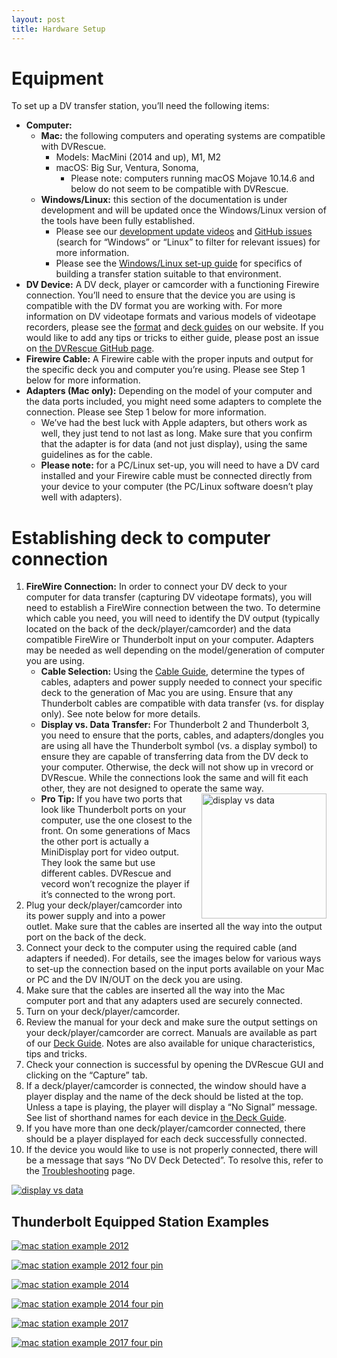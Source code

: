 ```yaml
---
layout: post
title: Hardware Setup 
---
```


# Equipment

To set up a DV transfer station, you’ll need the following items:
- **Computer:**
  - **Mac:** the following computers and operating systems are compatible with DVRescue.
    - Models: MacMini (2014 and up), M1, M2
    - macOS: Big Sur, Ventura, Sonoma,
      - Please note: computers running macOS Mojave 10.14.6 and below do not seem to be compatible with DVRescue.
  - **Windows/Linux:** this section of the documentation is under development and will be updated once the Windows/Linux version of the tools have been fully established.
    - Please see our <a href="{{ site.baseurl }}/sections/development_updates.html" target="blank">development update videos</a> and <a href="https://github.com/mipops/dvrescue/issues" target="blank">GitHub issues</a> (search for “Windows” or “Linux” to filter for relevant issues) for more information.
    - Please see the <a href="{{ site.baseurl }}/sections/installation.html" target="blank">Windows/Linux set-up guide</a> for specifics of building a transfer station suitable to that environment.
- **DV Device:** A DV deck, player or camcorder with a functioning Firewire connection. You’ll need to ensure that the device you are using is compatible with the DV format you are working with. For more information on DV videotape formats and various models of videotape recorders, please see the <a href="{{ site.baseurl }}/sections/dv_formats.html" target="blank">format</a> and <a href="{{ site.baseurl }}/sections/deck_guide.html" target="blank">deck guides</a> on our website. If you would like to add any tips or tricks to either guide, please post an issue on <a href="https://github.com/mipops/dvrescue/issues" target="blank">the DVRescue GitHub page</a>.
- **Firewire Cable:** A Firewire cable with the proper inputs and output for the specific deck you and computer you’re using. Please see Step 1 below for more information.
- **Adapters (Mac only):** Depending on the model of your computer and the data ports included, you might need some adapters to complete the connection. Please see Step 1 below for more information.
  - We’ve had the best luck with Apple adapters, but others work as well, they just tend to not last as long. Make sure that you confirm that the adapter is for data (and not just display), using the same guidelines as for the cable.
  - **Please note:** for a PC/Linux set-up, you will need to have a DV card installed and your Firewire cable must be connected directly from your device to your computer (the PC/Linux software doesn’t play well with adapters).

# Establishing deck to computer connection

1. **FireWire Connection:** In order to connect your DV deck to your computer for data transfer (capturing DV videotape formats), you will need to establish a FireWire connection between the two. To determine which cable you need, you will need to identify the DV output (typically located on the back of the deck/player/camcorder) and the data compatible FireWire or Thunderbolt input on your computer. Adapters may be needed as well depending on the model/generation of computer you are using.
   - **Cable Selection:** Using the <a href="https://github.com/mipops/dvrescue/dvcables" target="blank">Cable Guide<a>, determine the types of cables, adapters and power supply needed to connect your specific deck to the generation of Mac you are using. Ensure that any Thunderbolt cables are compatible with data transfer (vs. for display only). See note below for more details.
   - **Display vs. Data Transfer:** For Thunderbolt 2 and Thunderbolt 3, you need to ensure that the ports, cables, and adapters/dongles you are using all have the Thunderbolt symbol (vs. a display symbol) to ensure they are capable of transferring data from the DV deck to your computer. Otherwise, the deck will not show up in vrecord or DVRescue. While the connections look the same and will fit each other, they are not designed to operate the same way.
<a href="{{ site.baseurl }}/images/Display-vs-Data.png"><img alt="display vs data" src="{{ site.baseurl }}/images/Display-vs-Data.png" style="float: right; margin-left: 15px; width: 200px"></a>
   - **Pro Tip:** If you have two ports that look like Thunderbolt ports on your computer, use the one closest to the front. On some generations of Macs the other port is actually a MiniDisplay port for video output. They look the same but use different cables. DVRescue and vecord won’t recognize the player if it’s connected to the wrong port. 
2. Plug your deck/player/camcorder into its power supply and into a power outlet. Make sure that the cables are inserted all the way into the output port on the back of the deck.
3. Connect your deck to the computer using the required cable (and adapters if needed). For details, see the images below for various ways to set-up the connection based on the input ports available on your Mac or PC and the DV IN/OUT on the deck you are using.
4. Make sure that the cables are inserted all the way into the Mac computer port and that any adapters used are securely connected.
5. Turn on your deck/player/camcorder.
6. Review the manual for your deck and make sure the output settings on your deck/player/camcorder are correct. Manuals are available as part of our <a href="https://github.com/mipops/dvrescue/deck_guide" target="blank">Deck Guide</a>. Notes are also available for unique characteristics, tips and tricks.
7. Check your connection is successful by opening the DVRescue GUI and clicking on the “Capture” tab.
8. If a deck/player/camcorder is connected, the window should have a player display and the name of the deck should be listed at the top. Unless a tape is playing, the player will display a “No Signal” message. See list of shorthand names for each device in <a href="https://github.com/mipops/dvrescue/deck_guide" target="blank">the Deck Guide</a>.
9. If you have more than one deck/player/camcorder connected, there should be a player displayed for each deck successfully connected.
10. If the device you would like to use is not properly connected, there will be a message that says “No DV Deck Detected”. To resolve this, refer to the <a href="https://github.com/mipops/dvrescue/troubleshooting" target="blank">Troubleshooting</a> page.

<a href="{{ site.baseurl }}/images/no-deck-detected_small.gif"><img alt="display vs data" src="{{ site.baseurl }}/images/no-deck-detected_small.gif"></a>

## Thunderbolt Equipped Station Examples
<a href="{{ site.baseurl }}/images/macOS_Transfer-Station_Setup_2012.png"><img alt="mac station example 2012" src="{{ site.baseurl }}/images/macOS_Transfer-Station_Setup_2012.png"></a>

<a href="{{ site.baseurl }}/images/macOS_Transfer-Station_Setup_2012_4pin.png"><img alt="mac station example 2012 four pin" src="{{ site.baseurl }}/images/macOS_Transfer-Station_Setup_2012_4pin.png"></a>

<a href="{{ site.baseurl }}/images/macOS_Transfer-Station_Setup_2014.png"><img alt="mac station example 2014" src="{{ site.baseurl }}/images/macOS_Transfer-Station_Setup_2014.png"></a>

<a href="{{ site.baseurl }}/images/macOS_Transfer-Station_Setup_2014_4pin.png"><img alt="mac station example 2014 four pin" src="{{ site.baseurl }}/images/macOS_Transfer-Station_Setup_2014_4pin.png"></a>

<a href="{{ site.baseurl }}/images/macOS_Transfer-Station_Setup_2017.png"><img alt="mac station example 2017" src="{{ site.baseurl }}/images/macOS_Transfer-Station_Setup_2017.png"></a>

<a href="{{ site.baseurl }}/images/macOS_Transfer-Station_Setup_2017_4pin.png"><img alt="mac station example 2017 four pin" src="{{ site.baseurl }}/images/macOS_Transfer-Station_Setup_2017_4pin.png"></a>

